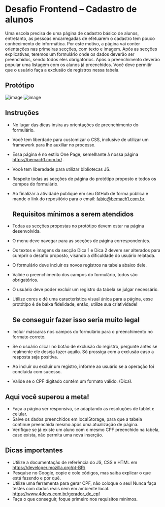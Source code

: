 # Desafio Frontend – Cadastro de alunos

Uma escola precisa de uma página de cadastro básico de alunos, entretanto, as
pessoas encarregadas de efetuarem o cadastro tem pouco conhecimento de informática.
Por este motivo, a página vai conter orientações nas primeiras secções, com texto e
imagem.
Após as secções explicativas, teremos um formulário onde os dados deverão ser
preenchidos, sendo todos eles obrigatórios. Após o preenchimento deverão popular uma
listagem com os alunos já preenchidos. Você deve permitir que o usuário faça a exclusão
de registros nessa tabela.

## Protótipo

![image](https://user-images.githubusercontent.com/39639652/193124283-16e811b0-4b57-4095-b423-7e066a1741b4.png)
![image](https://user-images.githubusercontent.com/39639652/193124473-9e10f945-d9e4-4191-acc9-c62030b41ae8.png)

## Instruções

- No lugar das dicas insira as orientações de preenchimento do formulário.
- Você tem liberdade para customizar o CSS, inclusive de utilizar um
  framework para lhe auxiliar no processo.
- Essa página é no estilo One Page, semelhante à nossa página
  https://bemach1.com.br/ .
- Você tem liberadade para utilizar bibliotecas JS.
- Respeite todas as secções de página do protótipo proposto e todos os
  campos do formulário.
- Ao finalizar a atividade publique em seu GitHub de forma pública e mande o
  link do repositório para o email: fabio@bemach1.com.br.

  ## Requisitos mínimos a serem atendidos

- Todas as secções propostas no protótipo devem estar na página desenvolvida.
- O menu deve navegar para as secções de página correspondentes.
- Os textos e imagens da secção Dica 1 e Dica 2 devem ser alterados para cumprir o
  desafio proposto, visando a dificuldade do usuário relatada.
- O formulário deve incluir os novos registros na tabela abaixo dele.
- Valide o preenchimento dos campos do formulário, todos são obrigatórios.
- O usuário deve poder excluir um registro da tabela se julgar necessário.
- Utilize cores e dê uma característica visual única para a página, esse protótipo é de
  baixa fidelidade, então, utilize sua criatividade!

  ## Se conseguir fazer isso seria muito legal

- Incluir máscaras nos campos do formulário para o preenchimento no formato
  correto.
- Se o usuário clicar no botão de exclusão do registro, pergunte antes se realmente
  ele deseja fazer aquilo. Só prossiga com a exclusão caso a resposta seja positiva.
- Ao incluir ou excluir um registro, informe ao usuário se a operação foi concluída com
  sucesso.
- Valide se o CPF digitado contém um formato válido. (Dica).

## Aqui você superou a meta!

- Faça a página ser responsiva, se adaptando as resoluções de tablet e celular.
- Salve os dados preenchidos em localStorage, para que a tabela continue preenchida
  mesmo após uma atualização de página.
- Verifique se já existe um aluno com o mesmo CPF preenchido na tabela, caso
  exista, não permita uma nova inserção.

## Dicas importantes

- Utilize a documentação de referência do JS, CSS e HTML em
  https://developer.mozilla.org/pt-BR/
- Pesquise no Google, copie e cole códigos, mas saiba explicar o que está fazendo e
  por quê.
- Utilize uma ferramenta para gerar CPF, não coloque o seu! Nunca faça testes com
  dados reais nem em ambiente local. https://www.4devs.com.br/gerador_de_cpf
- Faça o que conseguir, foque primeiro nos requisitos mínimos.
